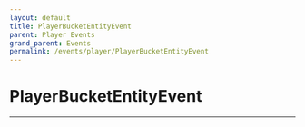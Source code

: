 ```yaml
---
layout: default
title: PlayerBucketEntityEvent
parent: Player Events
grand_parent: Events
permalink: /events/player/PlayerBucketEntityEvent
---
```


# PlayerBucketEntityEvent

---

